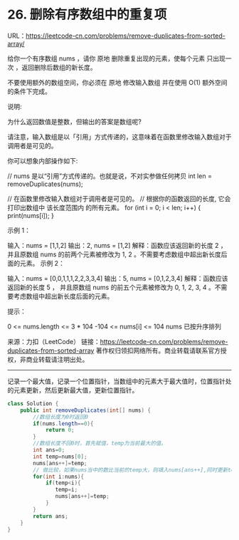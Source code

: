 # 26. 删除有序数组中的重复项

URL：https://leetcode-cn.com/problems/remove-duplicates-from-sorted-array/

给你一个有序数组 nums ，请你 原地 删除重复出现的元素，使每个元素 只出现一次 ，返回删除后数组的新长度。

不要使用额外的数组空间，你必须在 原地 修改输入数组 并在使用 O(1) 额外空间的条件下完成。

 

说明:

为什么返回数值是整数，但输出的答案是数组呢?

请注意，输入数组是以「引用」方式传递的，这意味着在函数里修改输入数组对于调用者是可见的。

你可以想象内部操作如下:

// nums 是以“引用”方式传递的。也就是说，不对实参做任何拷贝
int len = removeDuplicates(nums);

// 在函数里修改输入数组对于调用者是可见的。
// 根据你的函数返回的长度, 它会打印出数组中 该长度范围内 的所有元素。
for (int i = 0; i < len; i++) {
    print(nums[i]);
}

示例 1：

输入：nums = [1,1,2]
输出：2, nums = [1,2]
解释：函数应该返回新的长度 2 ，并且原数组 nums 的前两个元素被修改为 1, 2 。不需要考虑数组中超出新长度后面的元素。
示例 2：

输入：nums = [0,0,1,1,1,2,2,3,3,4]
输出：5, nums = [0,1,2,3,4]
解释：函数应该返回新的长度 5 ， 并且原数组 nums 的前五个元素被修改为 0, 1, 2, 3, 4 。不需要考虑数组中超出新长度后面的元素。


提示：

0 <= nums.length <= 3 * 104
-104 <= nums[i] <= 104
nums 已按升序排列

来源：力扣（LeetCode）
链接：https://leetcode-cn.com/problems/remove-duplicates-from-sorted-array
著作权归领扣网络所有。商业转载请联系官方授权，非商业转载请注明出处。

---

 记录一个最大值，记录一个位置指针，当数组中的元素大于最大值时，位置指针处的元素更新，然后更新最大值，更新位置指针。

```java
class Solution {
    public int removeDuplicates(int[] nums) {
        //数组长度为0时返回0
        if(nums.length==0){
            return 0;
        }
        //数组长度不回0时，首先赋值，temp为当前最大的值。
        int ans=0;
        int temp=nums[0];
        nums[ans++]=temp;
        // 做比较，如果nums当中的数比当前的temp大，则填入nums[ans++],同时更新temp。
        for(int i:nums){
            if(temp<i){
               temp=i;
               nums[ans++]=temp;
            }
        }
        return ans;
    }
}
```

